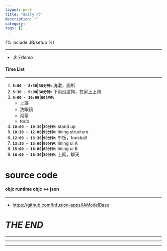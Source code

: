 ```yaml
---
layout: post
title: "daily 六"
description: ""
category: 
tags: []
---
```

{% include JB/setup %}
***
* *李宁demo*
#### Time List
***
1. **`8:00 - 8:30`|`30分钟`:** 洗漱，厕所
2. **`8:30 - 9:00`|`30分钟`:** 下雨没遛狗，在家上上网
3. **`9:00 - 10:00`|`60分钟`:**
	* 上班
	* 洗眼镜
	* 沏茶
	* todo
4. **`10:00 - 10:30`|`30分钟`:** stand up
5. **`10:30 - 12:00`|`90分钟`:** lining structure
6. **`12:00 - 13:30`|`90分钟`:** 午饭，foosball
7. **`13:30 - 15:00`|`90分钟`:** lining ui A
8. **`15:00 - 16:00`|`60分钟`:** lining ui B
9. **`16:00 - 16:30`|`30分钟`:** 上网，聊天

# source code
#### objc runtime objc <-> json
***
* https://github.com/Infusion-apps/IAModelBase

# *THE END*
***
***
***